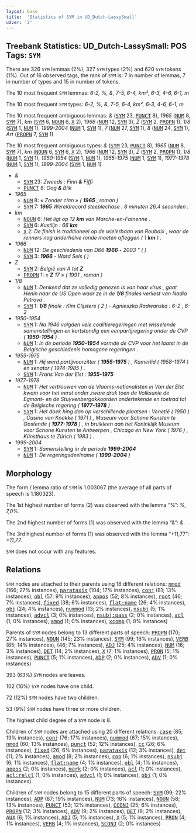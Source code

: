 ```yaml
---
layout: base
title:  'Statistics of SYM in UD_Dutch-LassySmall'
udver: '2'
---
```


## Treebank Statistics: UD_Dutch-LassySmall: POS Tags: `SYM`

There are 326 `SYM` lemmas (2%), 327 `SYM` types (2%) and 620 `SYM` tokens (1%).
Out of 16 observed tags, the rank of `SYM` is: 7 in number of lemmas, 7 in number of types and 15 in number of tokens.

The 10 most frequent `SYM` lemmas: <em>6-2, %, &, 7-5, 6-4, km², 6-3, 4-6, 6-1, m</em>

The 10 most frequent `SYM` types:  <em>6-2, %, &, 7-5, 6-4, km², 6-3, 4-6, 6-1, m</em>

The 10 most frequent ambiguous lemmas: <em>&</em> (<tt><a href="nl_lassysmall-pos-SYM.html">SYM</a></tt> 23, <tt><a href="nl_lassysmall-pos-PUNCT.html">PUNCT</a></tt> 8), <em>1965</em> (<tt><a href="nl_lassysmall-pos-NUM.html">NUM</a></tt> 8, <tt><a href="nl_lassysmall-pos-SYM.html">SYM</a></tt> 7), <em>km</em> (<tt><a href="nl_lassysmall-pos-SYM.html">SYM</a></tt> 6, <tt><a href="nl_lassysmall-pos-NOUN.html">NOUN</a></tt> 6, <tt><a href="nl_lassysmall-pos-X.html">X</a></tt> 2), <em>1966</em> (<tt><a href="nl_lassysmall-pos-NUM.html">NUM</a></tt> 12, <tt><a href="nl_lassysmall-pos-SYM.html">SYM</a></tt> 3), <em>Z</em> (<tt><a href="nl_lassysmall-pos-SYM.html">SYM</a></tt> 2, <tt><a href="nl_lassysmall-pos-PROPN.html">PROPN</a></tt> 1), <em>1/8</em> (<tt><a href="nl_lassysmall-pos-SYM.html">SYM</a></tt> 1, <tt><a href="nl_lassysmall-pos-NUM.html">NUM</a></tt> 1), <em>1999-2004</em> (<tt><a href="nl_lassysmall-pos-NUM.html">NUM</a></tt> 1, <tt><a href="nl_lassysmall-pos-SYM.html">SYM</a></tt> 1), <em>7</em> (<tt><a href="nl_lassysmall-pos-NUM.html">NUM</a></tt> 27, <tt><a href="nl_lassysmall-pos-SYM.html">SYM</a></tt> 1), <em>8</em> (<tt><a href="nl_lassysmall-pos-NUM.html">NUM</a></tt> 24, <tt><a href="nl_lassysmall-pos-SYM.html">SYM</a></tt> 1), <em>Art</em> (<tt><a href="nl_lassysmall-pos-PROPN.html">PROPN</a></tt> 7, <tt><a href="nl_lassysmall-pos-SYM.html">SYM</a></tt> 1)

The 10 most frequent ambiguous types:  <em>&</em> (<tt><a href="nl_lassysmall-pos-SYM.html">SYM</a></tt> 23, <tt><a href="nl_lassysmall-pos-PUNCT.html">PUNCT</a></tt> 8), <em>1965</em> (<tt><a href="nl_lassysmall-pos-NUM.html">NUM</a></tt> 8, <tt><a href="nl_lassysmall-pos-SYM.html">SYM</a></tt> 7), <em>km</em> (<tt><a href="nl_lassysmall-pos-NOUN.html">NOUN</a></tt> 6, <tt><a href="nl_lassysmall-pos-SYM.html">SYM</a></tt> 6, <tt><a href="nl_lassysmall-pos-X.html">X</a></tt> 2), <em>1966</em> (<tt><a href="nl_lassysmall-pos-NUM.html">NUM</a></tt> 12, <tt><a href="nl_lassysmall-pos-SYM.html">SYM</a></tt> 3), <em>Z</em> (<tt><a href="nl_lassysmall-pos-SYM.html">SYM</a></tt> 2, <tt><a href="nl_lassysmall-pos-PROPN.html">PROPN</a></tt> 1), <em>1/8</em> (<tt><a href="nl_lassysmall-pos-NUM.html">NUM</a></tt> 1, <tt><a href="nl_lassysmall-pos-SYM.html">SYM</a></tt> 1), <em>1950-1954</em> (<tt><a href="nl_lassysmall-pos-SYM.html">SYM</a></tt> 1, <tt><a href="nl_lassysmall-pos-NUM.html">NUM</a></tt> 1), <em>1955-1975</em> (<tt><a href="nl_lassysmall-pos-NUM.html">NUM</a></tt> 1, <tt><a href="nl_lassysmall-pos-SYM.html">SYM</a></tt> 1), <em>1977-1978</em> (<tt><a href="nl_lassysmall-pos-NUM.html">NUM</a></tt> 1, <tt><a href="nl_lassysmall-pos-SYM.html">SYM</a></tt> 1), <em>1999-2004</em> (<tt><a href="nl_lassysmall-pos-SYM.html">SYM</a></tt> 1, <tt><a href="nl_lassysmall-pos-NUM.html">NUM</a></tt> 1)


* <em>&</em>
  * <tt><a href="nl_lassysmall-pos-SYM.html">SYM</a></tt> 23: <em>Zweeds : Finn <b>&</b> Fiffi</em>
  * <tt><a href="nl_lassysmall-pos-PUNCT.html">PUNCT</a></tt> 8: <em>Oog <b>&</b> Blik</em>
* <em>1965</em>
  * <tt><a href="nl_lassysmall-pos-NUM.html">NUM</a></tt> 8: <em>« Zonder clan » ( <b>1965</b> , roman )</em>
  * <tt><a href="nl_lassysmall-pos-SYM.html">SYM</a></tt> 7: <em><b>1965</b> Wereldrecord steeplechase : 8 minuten 26,4 seconden .</em>
* <em>km</em>
  * <tt><a href="nl_lassysmall-pos-NOUN.html">NOUN</a></tt> 6: <em>Het ligt op 12 <b>km</b> van Marche-en-Famenne .</em>
  * <tt><a href="nl_lassysmall-pos-SYM.html">SYM</a></tt> 6: <em>Kustlijn : 66 <b>km</b></em>
  * <tt><a href="nl_lassysmall-pos-X.html">X</a></tt> 2: <em>De finish is traditioneel op de wielerbaan van Roubaix , waar de renners nog anderhalve ronde moeten afleggen ( 1 <b>km</b> ) .</em>
* <em>1966</em>
  * <tt><a href="nl_lassysmall-pos-NUM.html">NUM</a></tt> 12: <em>De geschiedenis van D66 <b>1966</b> - 2003 " ( )</em>
  * <tt><a href="nl_lassysmall-pos-SYM.html">SYM</a></tt> 3: <em><b>1966</b> - Ward Sels ( )</em>
* <em>Z</em>
  * <tt><a href="nl_lassysmall-pos-SYM.html">SYM</a></tt> 2: <em>België van A tot <b>Z</b></em>
  * <tt><a href="nl_lassysmall-pos-PROPN.html">PROPN</a></tt> 1: <em>« <b>Z</b> 17 » ( 1991 , roman )</em>
* <em>1/8</em>
  * <tt><a href="nl_lassysmall-pos-NUM.html">NUM</a></tt> 1: <em>Denkend dat ze volledig genezen is van haar virus , gaat Henin naar de US Open waar ze in de <b>1/8</b> finales verliest van Nadia Petrova .</em>
  * <tt><a href="nl_lassysmall-pos-SYM.html">SYM</a></tt> 1: <em><b>1/8</b> finale : Kim Clijsters ( 2 ) - Agnieszka Radwanska : 6-2 , 6-2</em>
* <em>1950-1954</em>
  * <tt><a href="nl_lassysmall-pos-SYM.html">SYM</a></tt> 1: <em>Na 1946 volgden vele coalitieregeringen met wisselende samenstellingen en kortstondig een eenpartijregering onder de CVP ( <b>1950-1954</b> ) .</em>
  * <tt><a href="nl_lassysmall-pos-NUM.html">NUM</a></tt> 1: <em>In de periode <b>1950-1954</b> vormde de CVP voor het laatst in de Belgische geschiedenis homogene regeringen .</em>
* <em>1955-1975</em>
  * <tt><a href="nl_lassysmall-pos-NUM.html">NUM</a></tt> 1: <em>Hij werd partijvoorzitter ( <b>1955-1975</b> ) , Kamerlid ( 1958-1974 ) en senator ( 1974-1985 ) .</em>
  * <tt><a href="nl_lassysmall-pos-SYM.html">SYM</a></tt> 1: <em>Frans Van der Elst : <b>1955-1975</b></em>
* <em>1977-1978</em>
  * <tt><a href="nl_lassysmall-pos-NUM.html">NUM</a></tt> 1: <em>Het vertrouwen van de Vlaams-nationalisten in Van der Elst kwam voor het eerst onder zware druk toen de Volksunie de Egmont- en de Stuyvenbergakkoorden ondertekende en toetrad tot de Belgische regering ( <b>1977-1978</b> ) .</em>
  * <tt><a href="nl_lassysmall-pos-SYM.html">SYM</a></tt> 1: <em>Het doek hing dan op verschillende plaatsen : Venetië ( 1950 ) , Casino van Knokke ( 1971 ) , Museum voor Schone Kunsten te Oostende ( <b>1977-1978</b> ) , in bruikleen aan het Koninklijk Museum voor Schone Kunsten te Antwerpen , Chicago en New York ( 1976 ) , Künsthaus te Zürich ( 1983 ) .</em>
* <em>1999-2004</em>
  * <tt><a href="nl_lassysmall-pos-SYM.html">SYM</a></tt> 1: <em>Samenstelling in de periode <b>1999-2004</b></em>
  * <tt><a href="nl_lassysmall-pos-NUM.html">NUM</a></tt> 1: <em>De regeringsdeelname ( <b>1999-2004</b> )</em>

## Morphology

The form / lemma ratio of `SYM` is 1.003067 (the average of all parts of speech is 1.180323).

The 1st highest number of forms (2) was observed with the lemma “%”: <em>%, 7,0%</em>.

The 2nd highest number of forms (1) was observed with the lemma “&”: <em>&</em>.

The 3rd highest number of forms (1) was observed with the lemma “+11,77”: <em>+11,77</em>.

`SYM` does not occur with any features.


## Relations

`SYM` nodes are attached to their parents using 16 different relations: <tt><a href="nl_lassysmall-dep-nmod.html">nmod</a></tt> (166; 27% instances), <tt><a href="nl_lassysmall-dep-parataxis.html">parataxis</a></tt> (104; 17% instances), <tt><a href="nl_lassysmall-dep-conj.html">conj</a></tt> (81; 13% instances), <tt><a href="nl_lassysmall-dep-obl.html">obl</a></tt> (57; 9% instances), <tt><a href="nl_lassysmall-dep-appos.html">appos</a></tt> (52; 8% instances), <tt><a href="nl_lassysmall-dep-root.html">root</a></tt> (46; 7% instances), <tt><a href="nl_lassysmall-dep-fixed.html">fixed</a></tt> (38; 6% instances), <tt><a href="nl_lassysmall-dep-flat-name.html">flat:name</a></tt> (26; 4% instances), <tt><a href="nl_lassysmall-dep-obj.html">obj</a></tt> (24; 4% instances), <tt><a href="nl_lassysmall-dep-nummod.html">nummod</a></tt> (13; 2% instances), <tt><a href="nl_lassysmall-dep-nsubj.html">nsubj</a></tt> (5; 1% instances), <tt><a href="nl_lassysmall-dep-advcl.html">advcl</a></tt> (3; 0% instances), <tt><a href="nl_lassysmall-dep-nsubj-pass.html">nsubj:pass</a></tt> (2; 0% instances), <tt><a href="nl_lassysmall-dep-acl.html">acl</a></tt> (1; 0% instances), <tt><a href="nl_lassysmall-dep-amod.html">amod</a></tt> (1; 0% instances), <tt><a href="nl_lassysmall-dep-xcomp.html">xcomp</a></tt> (1; 0% instances)

Parents of `SYM` nodes belong to 13 different parts of speech: <tt><a href="nl_lassysmall-pos-PROPN.html">PROPN</a></tt> (170; 27% instances), <tt><a href="nl_lassysmall-pos-NOUN.html">NOUN</a></tt> (145; 23% instances), <tt><a href="nl_lassysmall-pos-SYM.html">SYM</a></tt> (99; 16% instances), <tt><a href="nl_lassysmall-pos-VERB.html">VERB</a></tt> (85; 14% instances),  (46; 7% instances), <tt><a href="nl_lassysmall-pos-ADJ.html">ADJ</a></tt> (25; 4% instances), <tt><a href="nl_lassysmall-pos-NUM.html">NUM</a></tt> (16; 3% instances), <tt><a href="nl_lassysmall-pos-DET.html">DET</a></tt> (14; 2% instances), <tt><a href="nl_lassysmall-pos-X.html">X</a></tt> (7; 1% instances), <tt><a href="nl_lassysmall-pos-PRON.html">PRON</a></tt> (5; 1% instances), <tt><a href="nl_lassysmall-pos-PUNCT.html">PUNCT</a></tt> (5; 1% instances), <tt><a href="nl_lassysmall-pos-ADP.html">ADP</a></tt> (2; 0% instances), <tt><a href="nl_lassysmall-pos-ADV.html">ADV</a></tt> (1; 0% instances)

393 (63%) `SYM` nodes are leaves.

102 (16%) `SYM` nodes have one child.

72 (12%) `SYM` nodes have two children.

53 (9%) `SYM` nodes have three or more children.

The highest child degree of a `SYM` node is 8.

Children of `SYM` nodes are attached using 20 different relations: <tt><a href="nl_lassysmall-dep-case.html">case</a></tt> (85; 19% instances), <tt><a href="nl_lassysmall-dep-conj.html">conj</a></tt> (76; 17% instances), <tt><a href="nl_lassysmall-dep-nummod.html">nummod</a></tt> (67; 15% instances), <tt><a href="nl_lassysmall-dep-nmod.html">nmod</a></tt> (60; 13% instances), <tt><a href="nl_lassysmall-dep-punct.html">punct</a></tt> (52; 12% instances), <tt><a href="nl_lassysmall-dep-cc.html">cc</a></tt> (26; 6% instances), <tt><a href="nl_lassysmall-dep-fixed.html">fixed</a></tt> (26; 6% instances), <tt><a href="nl_lassysmall-dep-parataxis.html">parataxis</a></tt> (12; 3% instances), <tt><a href="nl_lassysmall-dep-det.html">det</a></tt> (11; 2% instances), <tt><a href="nl_lassysmall-dep-amod.html">amod</a></tt> (8; 2% instances), <tt><a href="nl_lassysmall-dep-cop.html">cop</a></tt> (6; 1% instances), <tt><a href="nl_lassysmall-dep-nsubj.html">nsubj</a></tt> (6; 1% instances), <tt><a href="nl_lassysmall-dep-flat-name.html">flat:name</a></tt> (4; 1% instances), <tt><a href="nl_lassysmall-dep-obl.html">obl</a></tt> (4; 1% instances), <tt><a href="nl_lassysmall-dep-appos.html">appos</a></tt> (2; 0% instances), <tt><a href="nl_lassysmall-dep-mark.html">mark</a></tt> (2; 0% instances), <tt><a href="nl_lassysmall-dep-acl.html">acl</a></tt> (1; 0% instances), <tt><a href="nl_lassysmall-dep-acl-relcl.html">acl:relcl</a></tt> (1; 0% instances), <tt><a href="nl_lassysmall-dep-advcl.html">advcl</a></tt> (1; 0% instances), <tt><a href="nl_lassysmall-dep-obj.html">obj</a></tt> (1; 0% instances)

Children of `SYM` nodes belong to 15 different parts of speech: <tt><a href="nl_lassysmall-pos-SYM.html">SYM</a></tt> (99; 22% instances), <tt><a href="nl_lassysmall-pos-ADP.html">ADP</a></tt> (87; 19% instances), <tt><a href="nl_lassysmall-pos-NUM.html">NUM</a></tt> (73; 16% instances), <tt><a href="nl_lassysmall-pos-NOUN.html">NOUN</a></tt> (58; 13% instances), <tt><a href="nl_lassysmall-pos-PUNCT.html">PUNCT</a></tt> (53; 12% instances), <tt><a href="nl_lassysmall-pos-CCONJ.html">CCONJ</a></tt> (25; 6% instances), <tt><a href="nl_lassysmall-pos-PROPN.html">PROPN</a></tt> (12; 3% instances), <tt><a href="nl_lassysmall-pos-ADV.html">ADV</a></tt> (9; 2% instances), <tt><a href="nl_lassysmall-pos-DET.html">DET</a></tt> (9; 2% instances), <tt><a href="nl_lassysmall-pos-AUX.html">AUX</a></tt> (6; 1% instances), <tt><a href="nl_lassysmall-pos-ADJ.html">ADJ</a></tt> (5; 1% instances), <tt><a href="nl_lassysmall-pos-X.html">X</a></tt> (5; 1% instances), <tt><a href="nl_lassysmall-pos-PRON.html">PRON</a></tt> (4; 1% instances), <tt><a href="nl_lassysmall-pos-VERB.html">VERB</a></tt> (4; 1% instances), <tt><a href="nl_lassysmall-pos-SCONJ.html">SCONJ</a></tt> (2; 0% instances)

